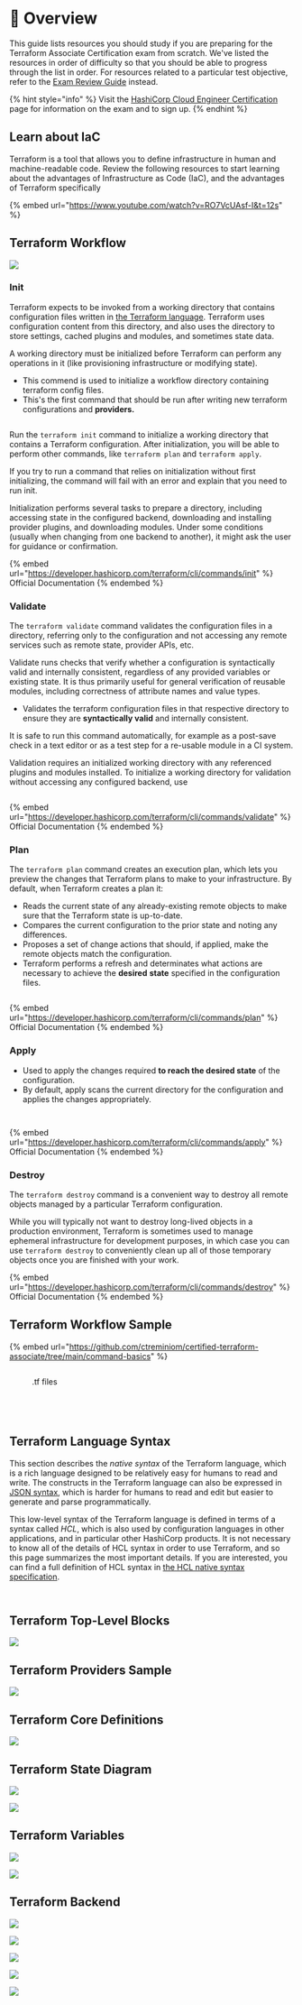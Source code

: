 # 🔎 Overview

This guide lists resources you should study if you are preparing for the Terraform Associate Certification exam from scratch. We've listed the resources in order of difficulty so that you should be able to progress through the list in order. For resources related to a particular test objective, refer to the [Exam Review Guide](https://learn.hashicorp.com/tutorials/terraform/associate-review) instead.

{% hint style="info" %}
Visit the [HashiCorp Cloud Engineer Certification](https://www.hashicorp.com/certification/terraform-associate/) page for information on the exam and to sign up.
{% endhint %}

## Learn about IaC

Terraform is a tool that allows you to define infrastructure in human and machine-readable code. Review the following resources to start learning about the advantages of Infrastructure as Code (IaC), and the advantages of Terraform specifically

{% embed url="https://www.youtube.com/watch?v=RO7VcUAsf-I&t=12s" %}

## Terraform Workflow

![](<.gitbook/assets/image (39).png>)

### Init

Terraform expects to be invoked from a working directory that contains configuration files written in [the Terraform language](https://developer.hashicorp.com/terraform/language). Terraform uses configuration content from this directory, and also uses the directory to store settings, cached plugins and modules, and sometimes state data.

A working directory must be initialized before Terraform can perform any operations in it (like provisioning infrastructure or modifying state).

* This commend is used to initialize a workflow directory containing terraform config files.
* This's the first command that should be run after writing new terraform configurations and **providers.**

<figure><img src=".gitbook/assets/maxresdefault.jpg" alt=""><figcaption></figcaption></figure>

Run the `terraform init` command to initialize a working directory that contains a Terraform configuration. After initialization, you will be able to perform other commands, like `terraform plan` and `terraform apply`.

If you try to run a command that relies on initialization without first initializing, the command will fail with an error and explain that you need to run init.

Initialization performs several tasks to prepare a directory, including accessing state in the configured backend, downloading and installing provider plugins, and downloading modules. Under some conditions (usually when changing from one backend to another), it might ask the user for guidance or confirmation.

{% embed url="https://developer.hashicorp.com/terraform/cli/commands/init" %}
Official Documentation
{% endembed %}

### Validate

The `terraform validate` command validates the configuration files in a directory, referring only to the configuration and not accessing any remote services such as remote state, provider APIs, etc.

Validate runs checks that verify whether a configuration is syntactically valid and internally consistent, regardless of any provided variables or existing state. It is thus primarily useful for general verification of reusable modules, including correctness of attribute names and value types.

* Validates the terraform configuration files in that respective directory to ensure they are **syntactically valid** and internally consistent.

It is safe to run this command automatically, for example as a post-save check in a text editor or as a test step for a re-usable module in a CI system.

Validation requires an initialized working directory with any referenced plugins and modules installed. To initialize a working directory for validation without accessing any configured backend, use

<figure><img src=".gitbook/assets/maxresdefault (1).jpg" alt=""><figcaption></figcaption></figure>

{% embed url="https://developer.hashicorp.com/terraform/cli/commands/validate" %}
Official Documentation
{% endembed %}

### Plan

The `terraform plan` command creates an execution plan, which lets you preview the changes that Terraform plans to make to your infrastructure. By default, when Terraform creates a plan it:

* Reads the current state of any already-existing remote objects to make sure that the Terraform state is up-to-date.
* Compares the current configuration to the prior state and noting any differences.
* Proposes a set of change actions that should, if applied, make the remote objects match the configuration.
* Terraform performs a refresh and determinates what actions are necessary to achieve the **desired** **state** specified in the configuration files.

<figure><img src=".gitbook/assets/maxresdefault (2).jpg" alt=""><figcaption></figcaption></figure>

{% embed url="https://developer.hashicorp.com/terraform/cli/commands/plan" %}
Official Documentation
{% endembed %}

### Apply

* Used to apply the changes required **to reach the desired state** of the configuration.
* By default, apply scans the current directory for the configuration and applies the changes appropriately.

<figure><img src=".gitbook/assets/aaa.gif" alt=""><figcaption></figcaption></figure>

<figure><img src=".gitbook/assets/image (4).png" alt=""><figcaption></figcaption></figure>

{% embed url="https://developer.hashicorp.com/terraform/cli/commands/apply" %}
Official Documentation
{% endembed %}

### Destroy

The `terraform destroy` command is a convenient way to destroy all remote objects managed by a particular Terraform configuration.

While you will typically not want to destroy long-lived objects in a production environment, Terraform is sometimes used to manage ephemeral infrastructure for development purposes, in which case you can use `terraform destroy` to conveniently clean up all of those temporary objects once you are finished with your work.

{% embed url="https://developer.hashicorp.com/terraform/cli/commands/destroy" %}
Official Documentation
{% endembed %}

## Terraform Workflow Sample

{% embed url="https://github.com/ctreminiom/certified-terraform-associate/tree/main/command-basics" %}

<figure><img src=".gitbook/assets/image (42).png" alt=""><figcaption><p>.tf files</p></figcaption></figure>

<figure><img src=".gitbook/assets/image (1).png" alt=""><figcaption></figcaption></figure>

<figure><img src=".gitbook/assets/image (4) (2).png" alt=""><figcaption></figcaption></figure>

<figure><img src=".gitbook/assets/image (1) (2).png" alt=""><figcaption></figcaption></figure>

<figure><img src=".gitbook/assets/aaa.gif" alt=""><figcaption></figcaption></figure>

## Terraform Language Syntax

This section describes the _native syntax_ of the Terraform language, which is a rich language designed to be relatively easy for humans to read and write. The constructs in the Terraform language can also be expressed in [JSON syntax](https://developer.hashicorp.com/terraform/language/syntax/json), which is harder for humans to read and edit but easier to generate and parse programmatically.

This low-level syntax of the Terraform language is defined in terms of a syntax called _HCL_, which is also used by configuration languages in other applications, and in particular other HashiCorp products. It is  not necessary to know all of the details of HCL syntax in order to use Terraform, and so this page summarizes the most important details. If you are interested, you can find a full definition of HCL syntax in [the HCL native syntax specification](https://github.com/hashicorp/hcl/blob/main/hclsyntax/spec.md).

<figure><img src=".gitbook/assets/screenshot-www.udemy.com-2022.10.30-13_53_47.png" alt=""><figcaption></figcaption></figure>

<figure><img src=".gitbook/assets/screenshot-www.udemy.com-2022.10.30-14_05_57.png" alt=""><figcaption></figcaption></figure>



## Terraform Top-Level Blocks

![](<.gitbook/assets/image (35).png>)

## Terraform Providers Sample

![](<.gitbook/assets/image (37).png>)

## Terraform Core Definitions

![](<.gitbook/assets/image (25).png>)

## Terraform State Diagram

![](<.gitbook/assets/image (28).png>)

![](<.gitbook/assets/image (27).png>)

## Terraform Variables

![](<.gitbook/assets/image (26).png>)

![](<.gitbook/assets/image (31).png>)

## Terraform Backend

![](<.gitbook/assets/image (30).png>)

![](<.gitbook/assets/image (24).png>)

![](<.gitbook/assets/image (36).png>)

![](<.gitbook/assets/image (29).png>)

![](<.gitbook/assets/image (32).png>)
